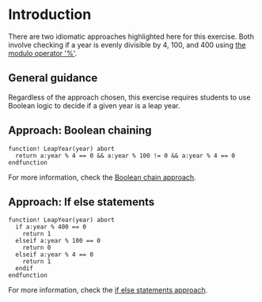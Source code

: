 # Introduction

There are two idiomatic approaches highlighted here for this exercise.
Both involve checking if a year is evenly divisible by 4, 100, and 400 using [the modulo operator '%'][modulo-operator].

## General guidance

Regardless of the approach chosen, this exercise requires students to use Boolean logic to decide if a given year is a leap year.

## Approach: Boolean chaining

```vim
function! LeapYear(year) abort
  return a:year % 4 == 0 && a:year % 100 != 0 && a:year % 4 == 0
endfunction
```

For more information, check the [Boolean chain approach][approach-boolean-chain].

## Approach: If else statements

```vim
function! LeapYear(year) abort
  if a:year % 400 == 0 
    return 1
  elseif a:year % 100 == 0
    return 0
  elseif a:year % 4 == 0
    return 1
  endif
endfunction
```

For more information, check the [if else statements approach][approach-if-else-statements].

[modulo-operator]: https://en.wikipedia.org/wiki/Modulo
[approach-boolean-chain]: https://exercism.org/tracks/vimscript/exercises/leap/approaches/boolean-chain
[approach-if-else-statements]: https://exercism.org/tracks/vimscript/exercises/leap/approaches/if-else-statements
